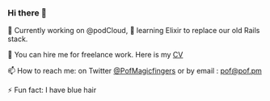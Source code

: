 ### Hi there 👋

🔭 Currently working on @podCloud, 🌱 learning  Elixir to replace our old Rails stack. 

💼 You can hire me for freelance work. Here is my [CV](https://pof.pm/cv)


📫 How to reach me: on Twitter [@PofMagicfingers](https://twitter.com/pofmagicfingers) or by email : pof@pof.pm

⚡ Fun fact: I have blue hair
